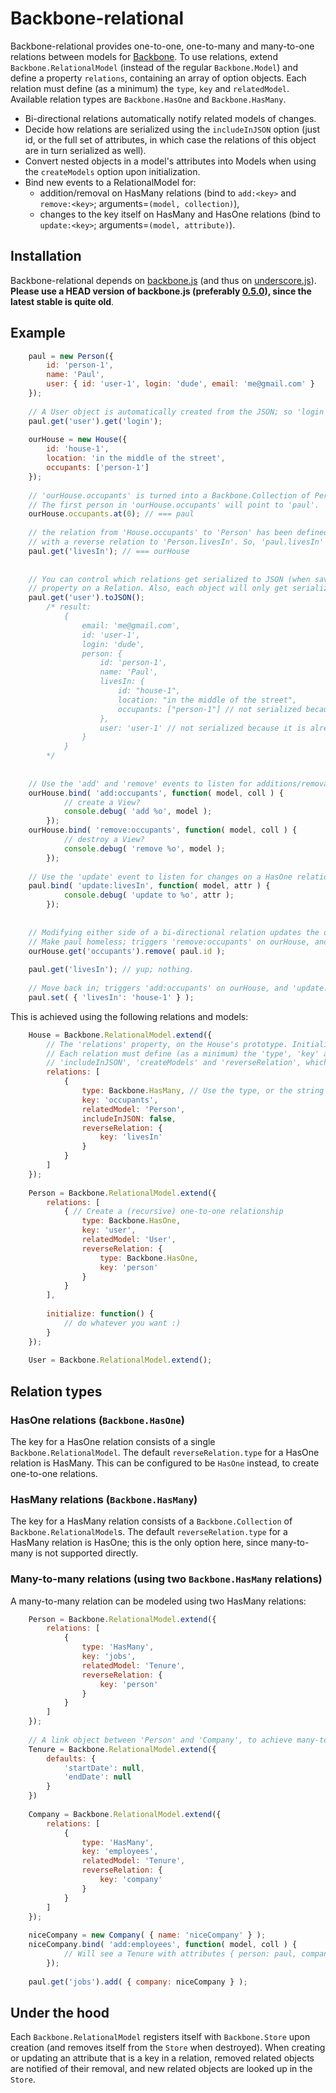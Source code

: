 # Backbone-relational
Backbone-relational provides one-to-one, one-to-many and many-to-one relations between models for [Backbone](https://github.com/documentcloud/backbone). To use relations, extend `Backbone.RelationalModel` (instead of the regular `Backbone.Model`) and define a property `relations`, containing an array of option objects. Each relation must define (as a minimum) the `type`, `key` and `relatedModel`. Available relation types are `Backbone.HasOne` and `Backbone.HasMany`.

* Bi-directional relations automatically notify related models of changes.
* Decide how relations are serialized using the `includeInJSON` option (just id, or the full set of attributes, in which case the relations of this object are in turn serialized as well).
* Convert nested objects in a model's attributes into Models when using the `createModels` option upon initialization.
* Bind new events to a RelationalModel for:
	* addition/removal on HasMany relations (bind to `add:<key>` and `remove:<key>`; arguments=`(model, collection)`),
	* changes to the key itself on HasMany and HasOne relations (bind to `update:<key>`; arguments=`(model, attribute)`).


## Installation

Backbone-relational depends on [backbone.js](https://github.com/documentcloud/backbone) (and thus on [underscore.js](https://github.com/documentcloud/underscore)). **Please use a HEAD version of backbone.js (preferably [0.5.0](https://github.com/documentcloud/backbone/tree/0.5.0)), since the latest stable is quite old**.


## Example
```javascript
	paul = new Person({
		id: 'person-1',
		name: 'Paul',
		user: { id: 'user-1', login: 'dude', email: 'me@gmail.com' }
	});
	
	// A User object is automatically created from the JSON; so 'login' returns 'dude'.
	paul.get('user').get('login');
	
	ourHouse = new House({
		id: 'house-1',
		location: 'in the middle of the street',
		occupants: ['person-1']
	});
	
	// 'ourHouse.occupants' is turned into a Backbone.Collection of Persons.
	// The first person in 'ourHouse.occupants' will point to 'paul'.
	ourHouse.occupants.at(0); // === paul
	
	// the relation from 'House.occupants' to 'Person' has been defined as a bi-directional HasMany relation,
	// with a reverse relation to 'Person.livesIn'. So, 'paul.livesIn' will automatically point back to 'ourHouse'.
	paul.get('livesIn'); // === ourHouse
	
	
	// You can control which relations get serialized to JSON (when saving), using the 'includeInJSON'
	// property on a Relation. Also, each object will only get serialized once to prevent loops.
	paul.get('user').toJSON();
		/* result:
			{
				email: 'me@gmail.com',
				id: 'user-1',
				login: 'dude',
				person: {
					id: 'person-1',
					name: 'Paul',
					livesIn: {
						id: "house-1",	
						location: "in the middle of the street",
						occupants: ["person-1"] // not serialized because 'includeInJSON' is false
					},
					user: 'user-1' // not serialized because it is already in the JSON, so we won't create a loop
				}
			}
		*/
	
	
	// Use the 'add' and 'remove' events to listen for additions/removals on HasMany relations (like 'House.occupants').
	ourHouse.bind( 'add:occupants', function( model, coll ) {
			// create a View?
			console.debug( 'add %o', model );
		});
	ourHouse.bind( 'remove:occupants', function( model, coll ) {
			// destroy a View?
			console.debug( 'remove %o', model );
		});
	
	// Use the 'update' event to listen for changes on a HasOne relation (like 'Person.livesIn').
	paul.bind( 'update:livesIn', function( model, attr ) {
			console.debug( 'update to %o', attr );
		});
	
	
	// Modifying either side of a bi-directional relation updates the other side automatically.
	// Make paul homeless; triggers 'remove:occupants' on ourHouse, and 'update:livesIn' on paul
	ourHouse.get('occupants').remove( paul.id ); 
	
	paul.get('livesIn'); // yup; nothing.
	
	// Move back in; triggers 'add:occupants' on ourHouse, and 'update:livesIn' on paul
	paul.set( { 'livesIn': 'house-1' } );
```

This is achieved using the following relations and models:

```javascript
	House = Backbone.RelationalModel.extend({
		// The 'relations' property, on the House's prototype. Initialized separately for each instance of House.
		// Each relation must define (as a minimum) the 'type', 'key' and 'relatedModel'. Options are
		// 'includeInJSON', 'createModels' and 'reverseRelation', which takes the same options as the relation itself.
		relations: [
			{
				type: Backbone.HasMany, // Use the type, or the string 'HasOne' or 'HasMany'.
				key: 'occupants',
				relatedModel: 'Person',
				includeInJSON: false,
				reverseRelation: {
					key: 'livesIn'
				}
			}
		]
	});
	
	Person = Backbone.RelationalModel.extend({
		relations: [
			{ // Create a (recursive) one-to-one relationship
				type: Backbone.HasOne,
				key: 'user',
				relatedModel: 'User',
				reverseRelation: {
					type: Backbone.HasOne,
					key: 'person'
				}
			}
		],
		
		initialize: function() {
			// do whatever you want :)
		}
	});
	
	User = Backbone.RelationalModel.extend();
```

## Relation types

### HasOne relations (`Backbone.HasOne`)

The key for a HasOne relation consists of a single `Backbone.RelationalModel`. The default `reverseRelation.type` for a HasOne relation is HasMany. This can be configured to be `HasOne` instead, to create one-to-one relations.

### HasMany relations (`Backbone.HasMany`)

The key for a HasMany relation consists of a `Backbone.Collection` of `Backbone.RelationalModel`s. The default `reverseRelation.type` for a HasMany relation is HasOne; this is the only option here, since many-to-many is not supported directly.

### Many-to-many relations (using two `Backbone.HasMany` relations)
A many-to-many relation can be modeled using two HasMany relations:

```javascript
	Person = Backbone.RelationalModel.extend({
		relations: [
			{
				type: 'HasMany',
				key: 'jobs',
				relatedModel: 'Tenure',
				reverseRelation: {
					key: 'person'
				}
			}
		]
	});
	
	// A link object between 'Person' and 'Company', to achieve many-to-many relations.
	Tenure = Backbone.RelationalModel.extend({
		defaults: {
			'startDate': null,
			'endDate': null
		}
	})
	
	Company = Backbone.RelationalModel.extend({
		relations: [
			{
				type: 'HasMany',
				key: 'employees',
				relatedModel: 'Tenure',
				reverseRelation: {
					key: 'company'
				}
			}
		]
	});
	
	niceCompany = new Company( { name: 'niceCompany' } );
	niceCompany.bind( 'add:employees', function( model, coll ) {
			// Will see a Tenure with attributes { person: paul, company: niceCompany } being added here
		});
	
	paul.get('jobs').add( { company: niceCompany } );
```

## Under the hood

Each `Backbone.RelationalModel` registers itself with `Backbone.Store` upon creation (and removes itself from the `Store` when destroyed). When creating or updating an attribute that is a key in a relation, removed related objects are notified of their removal, and new related objects are looked up in the `Store`.